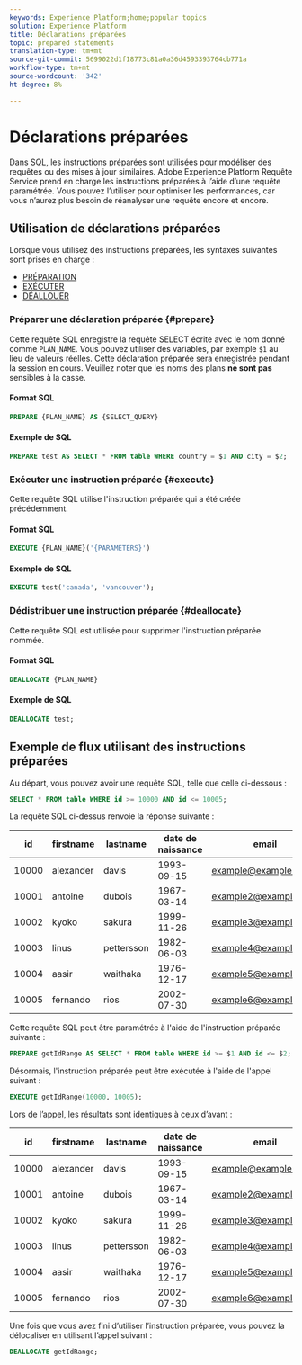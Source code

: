 ```yaml
---
keywords: Experience Platform;home;popular topics
solution: Experience Platform
title: Déclarations préparées
topic: prepared statements
translation-type: tm+mt
source-git-commit: 5699022d1f18773c81a0a36d4593393764cb771a
workflow-type: tm+mt
source-wordcount: '342'
ht-degree: 8%

---
```



# Déclarations préparées

Dans SQL, les instructions préparées sont utilisées pour modéliser des requêtes ou des mises à jour similaires. Adobe Experience Platform Requête Service prend en charge les instructions préparées à l’aide d’une requête paramétrée. Vous pouvez l’utiliser pour optimiser les performances, car vous n’aurez plus besoin de réanalyser une requête encore et encore.

## Utilisation de déclarations préparées

Lorsque vous utilisez des instructions préparées, les syntaxes suivantes sont prises en charge :

- [PRÉPARATION](#prepare)
- [EXÉCUTER](#execute)
- [DÉALLOUER](#deallocate)

### Préparer une déclaration préparée {#prepare}

Cette requête SQL enregistre la requête SELECT écrite avec le nom donné comme `PLAN_NAME`. Vous pouvez utiliser des variables, par exemple `$1` au lieu de valeurs réelles. Cette déclaration préparée sera enregistrée pendant la session en cours. Veuillez noter que les noms des plans **ne sont pas** sensibles à la casse.

#### Format SQL

```sql
PREPARE {PLAN_NAME} AS {SELECT_QUERY}
```

#### Exemple de SQL

```sql
PREPARE test AS SELECT * FROM table WHERE country = $1 AND city = $2;
```

### Exécuter une instruction préparée {#execute}

Cette requête SQL utilise l&#39;instruction préparée qui a été créée précédemment.

#### Format SQL

```sql
EXECUTE {PLAN_NAME}('{PARAMETERS}')
```

#### Exemple de SQL

```sql
EXECUTE test('canada', 'vancouver');
```

### Dédistribuer une instruction préparée {#deallocate}

Cette requête SQL est utilisée pour supprimer l&#39;instruction préparée nommée.

#### Format SQL

```sql
DEALLOCATE {PLAN_NAME}
```

#### Exemple de SQL

```sql
DEALLOCATE test;
```

## Exemple de flux utilisant des instructions préparées

Au départ, vous pouvez avoir une requête SQL, telle que celle ci-dessous :

```sql
SELECT * FROM table WHERE id >= 10000 AND id <= 10005;
```

La requête SQL ci-dessus renvoie la réponse suivante :

| id | firstname | lastname | date de naissance | email | city | pays |
|--- | --------- | -------- | --------- | ----- | ------- | ---- |
| 10000 | alexander | davis | 1993-09-15 | example@example.com | Vancouver | Canada |
| 10001 | antoine | dubois | 1967-03-14 | example2@example.com | Paris | France |
| 10002 | kyoko | sakura | 1999-11-26 | example3@example.com | Tokyo | Japon |
| 10003 | linus | pettersson | 1982-06-03 | example4@example.com | Stockholm | Suède |
| 10004 | aasir | waithaka | 1976-12-17 | example5@example.com | Nairobi | Kenya |
| 10005 | fernando | rios | 2002-07-30 | example6@example.com | Santiago | Chili |

Cette requête SQL peut être paramétrée à l&#39;aide de l&#39;instruction préparée suivante :

```sql
PREPARE getIdRange AS SELECT * FROM table WHERE id >= $1 AND id <= $2; 
```

Désormais, l&#39;instruction préparée peut être exécutée à l&#39;aide de l&#39;appel suivant :

```sql
EXECUTE getIdRange(10000, 10005);
```

Lors de l’appel, les résultats sont identiques à ceux d’avant :

| id | firstname | lastname | date de naissance | email | city | pays |
|--- | --------- | -------- | --------- | ----- | ------- | ---- |
| 10000 | alexander | davis | 1993-09-15 | example@example.com | Vancouver | Canada |
| 10001 | antoine | dubois | 1967-03-14 | example2@example.com | Paris | France |
| 10002 | kyoko | sakura | 1999-11-26 | example3@example.com | Tokyo | Japon |
| 10003 | linus | pettersson | 1982-06-03 | example4@example.com | Stockholm | Suède |
| 10004 | aasir | waithaka | 1976-12-17 | example5@example.com | Nairobi | Kenya |
| 10005 | fernando | rios | 2002-07-30 | example6@example.com | Santiago | Chili |

Une fois que vous avez fini d’utiliser l’instruction préparée, vous pouvez la délocaliser en utilisant l’appel suivant :

```sql
DEALLOCATE getIdRange;
```
